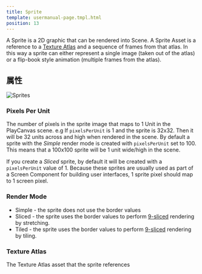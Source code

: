 ```yaml
---
title: Sprite
template: usermanual-page.tmpl.html
position: 13
---
```


A Sprite is a 2D graphic that can be rendered into Scene. A Sprite Asset is a reference to a [Texture Atlas][1] and a sequence of frames from that atlas. In this way a sprite can either represent a single image (taken out of the atlas) or a flip-book style animation (multiple frames from the atlas).

## 属性

![Sprites][3]

### Pixels Per Unit

The number of pixels in the sprite image that maps to 1 Unit in the PlayCanvas scene. e.g If `pixelsPerUnit` is 1 and the sprite is 32x32. Then it will be 32 units across and high when rendered in the scene. By default a sprite with the *Simple* render mode is created with `pixelsPerUnit` set to 100. This means that a 100x100 sprite will be 1 unit wide/high in the scene.

If you create a *Sliced* sprite, by default it will be created with a `pixelsPerUnit` value of 1. Because these sprites are usually used as part of a Screen Component for building user interfaces, 1 sprite pixel should map to 1 screen pixel.

### Render Mode

* Simple - the sprite does not use the border values
* Sliced - the sprite uses the border values to perform [9-sliced][2] rendering by stretching.
* Tiled - the sprite uses the border values to perform [9-sliced][2] rendering by tiling.

### Texture Atlas

The Texture Atlas asset that the sprite references

[1]: /user-manual/assets/texture-atlas
[2]: /user-manual/2D/9-slicing
[3]: /images/user-manual/assets/sprites/sprites.jpg

